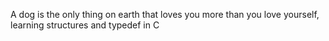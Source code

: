 A dog is the only thing on earth that loves you more than you love yourself, learning structures and typedef in C
